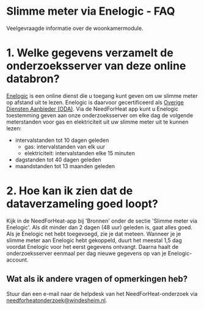 # Slimme meter via Enelogic - FAQ

Veelgevraagde informatie over de woonkamermodule.

# 1. Welke gegevens verzamelt de onderzoeksserver van deze online databron?

[Enelogic](https://enelogic.com/) is een online dienst die u toegang kunt geven om uw slimme meter op afstand uit te lezen. Enelogic is daarvoor gecertificeerd als [Overige Diensten Aanbieder (ODA)](https://nl.wikipedia.org/wiki/Overige_Diensten_Aanbieder). Via de NeedForHeat app kunt u Enelogic toestemming geven aan onze onderzoeksserver om elke dag de volgende meterstanden voor gas en elektriciteit uit uw slimme meter uit te kunnen lezen:

 - intervalstanden tot 10 dagen geleden
    - gas: intervalstanden van elk uur
    - elektriciteit: intervalstanden elke 15 minuten
- dagstanden tot 40 dagen geleden
- maandstanden tot 13 maanden geleden

# 2. Hoe kan ik zien dat de dataverzameling goed loopt?
Kijk in de NeedForHeat-app bij 'Bronnen' onder de sectie 'Slimme meter via Enelogic'. Als dit minder dan 2 dagen (48 uur) geleden is, gaat alles goed. Als je Enelogic net hebt toegevoegd, zie je dat meteen. Wanneer je je slimme meter aan Enelogic hebt gekoppeld, duurt het meestal 1,5 dag voordat Enelogic voor het eerst gegevens ontvangt. Daarna haalt de onderzoeksserver eenmaal per dag nieuwe gegevens op van je Enelogic-account.   

## Wat als ik andere vragen of opmerkingen heb?
Stuur dan een e-mail naar de helpdesk van het NeedForHeat-onderzoek via [needforheatonderzoek@windesheim.nl](needforheatonderzoek@windesheim.nl).